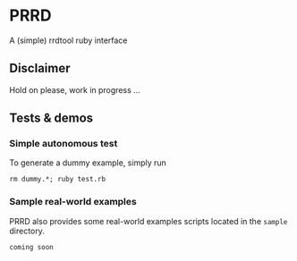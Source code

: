 # PRRD

A (simple) rrdtool ruby interface

## Disclaimer

Hold on please, work in progress ...

## Tests & demos

### Simple autonomous test

To generate a dummy example, simply run

    rm dummy.*; ruby test.rb

### Sample real-world examples

PRRD also provides some real-world examples scripts located in the `sample` directory.

    coming soon
